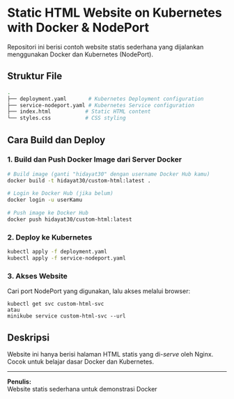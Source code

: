 # Static HTML Website on Kubernetes with Docker & NodePort

Repositori ini berisi contoh website statis sederhana yang dijalankan menggunakan Docker dan Kubernetes (NodePort).

## Struktur File
```sh
.
├── deployment.yaml       # Kubernetes Deployment configuration
├── service-nodeport.yaml # Kubernetes Service configuration
├── index.html           # Static HTML content
└── styles.css           # CSS styling
```

## Cara Build dan Deploy

### 1.  Build dan Push Docker Image dari Server Docker

```sh
# Build image (ganti "hidayat30" dengan username Docker Hub kamu)
docker build -t hidayat30/custom-html:latest .
 
# Login ke Docker Hub (jika belum)
docker login -u userKamu
 
# Push image ke Docker Hub
docker push hidayat30/custom-html:latest
```

### 2. Deploy ke Kubernetes

```sh
kubectl apply -f deployment.yaml
kubectl apply -f service-nodeport.yaml
```

### 3. Akses Website

Cari port NodePort yang digunakan, lalu akses melalui browser:

```
kubectl get svc custom-html-svc
atau
minikube service custom-html-svc --url
```

## Deskripsi

Website ini hanya berisi halaman HTML statis yang di-*serve* oleh Nginx. Cocok untuk belajar dasar Docker dan Kubernetes.

---

**Penulis:**  
Website statis sederhana untuk demonstrasi Docker
